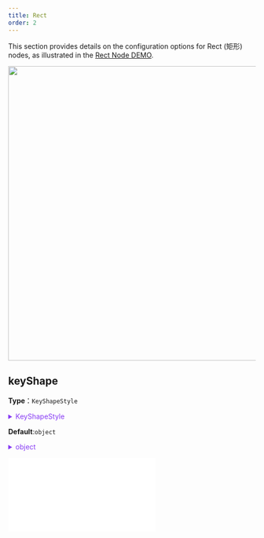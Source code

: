 ```yaml
---
title: Rect
order: 2
---
```


This section provides details on the configuration options for Rect (矩形) nodes, as illustrated in the [Rect Node DEMO](/en/examples/item/defaultNodes/#rect).

<img src="https://mdn.alipayobjects.com/huamei_qa8qxu/afts/img/A*etLSQYZnJAAAAAAAAAAAAAAADmJ7AQ/original" width=600 />

## keyShape

**Type**：`KeyShapeStyle`

<details>

<summary style="color: #873bf4; cursor: pointer">KeyShapeStyle</summary>

```typescript
type KeyShapeStyle = StyleProps & {
  /**
   * The width of the rectangle.
   */
  width: number;
  /**
   * The height of the rectangle.
   */
  height: number;
};
```

For more detailed style configuration, refer to [Rect Graphic Style](../shape/RectStyleProps.en.md).

</details>

**Default**:`object`

<details>

<summary style="color: #873bf4; cursor: pointer">object</summary>

```json
{
  "width": "32",
  "height": "32"
}
```

</details>

<embed src="../../../common/NodeShapeStyles.en.md"></embed>
